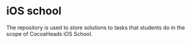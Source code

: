 # iOS school

The repository is used to store solutions to tasks that students do in the scope of CocoaHeads iOS School.
